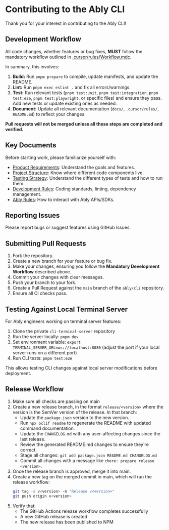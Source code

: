 # Contributing to the Ably CLI

Thank you for your interest in contributing to the Ably CLI!

## Development Workflow

All code changes, whether features or bug fixes, **MUST** follow the mandatory workflow outlined in [.cursor/rules/Workflow.mdc](mdc:.cursor/rules/Workflow.mdc).

In summary, this involves:

1.  **Build:** Run `pnpm prepare` to compile, update manifests, and update the README.
2.  **Lint:** Run `pnpm exec eslint .` and fix all errors/warnings.
3.  **Test:** Run relevant tests (`pnpm test:unit`, `pnpm test:integration`, `pnpm test:e2e`, `pnpm test:playwright`, or specific files) and ensure they pass. Add new tests or update existing ones as needed.
4.  **Document:** Update all relevant documentation (`docs/`, `.cursor/rules/`, `README.md`) to reflect your changes.

**Pull requests will not be merged unless all these steps are completed and verified.**

## Key Documents

Before starting work, please familiarize yourself with:

*   [Product Requirements](./docs/Product-Requirements.md): Understand the goals and features.
*   [Project Structure](./docs/Project-Structure.md): Know where different code components live.
*   [Testing Strategy](./docs/Testing.md): Understand the different types of tests and how to run them.
*   [Development Rules](mdc:.cursor/rules/Development.mdc): Coding standards, linting, dependency management.
*   [Ably Rules](mdc:.cursor/rules/Ably.mdc): How to interact with Ably APIs/SDKs.

## Reporting Issues

Please report bugs or suggest features using GitHub Issues.

## Submitting Pull Requests

1.  Fork the repository.
2.  Create a new branch for your feature or bug fix.
3.  Make your changes, ensuring you follow the **Mandatory Development Workflow** described above.
4.  Commit your changes with clear messages.
5.  Push your branch to your fork.
6.  Create a Pull Request against the `main` branch of the `ably/cli` repository.
7.  Ensure all CI checks pass.

## Testing Against Local Terminal Server

For Ably engineers working on terminal server features:

1. Clone the private `cli-terminal-server` repository
2. Run the server locally: `pnpm dev`
3. Set environment variable: `export TERMINAL_SERVER_URL=ws://localhost:8080` (adjust the port if your local server runs on a different port)
4. Run CLI tests: `pnpm test:e2e`

This allows testing CLI changes against local server modifications before deployment.

## Release Workflow

1. Make sure all checks are passing on main
2. Create a new release branch, in the format `release/<version>` where the version is the SemVer version of the release. In that branch:
    - Update the `package.json` version to the new version.
    - Run `npx oclif readme` to regenerate the README with updated command documentation.
    - Update the `CHANGELOG.md` with any user-affecting changes since the last release.
    - Review the generated README.md changes to ensure they're correct.
    - Stage all changes: `git add package.json README.md CHANGELOG.md`
    - Commit all changes with a message like `chore: prepare release <version>`.
3. Once the release branch is approved, merge it into main.
4. Create a new tag on the merged commit in main, which will run the release workflow:
    ```bash
    git tag -a v<version> -m "Release v<version>"
    git push origin v<version>
    ```
5. Verify that:
    - The GitHub Actions release workflow completes successfully
    - A new GitHub release is created
    - The new release has been published to NPM
